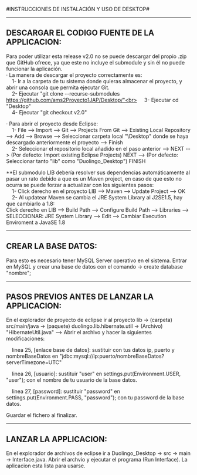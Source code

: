 
#INSTRUCCIONES DE INSTALACIÓN Y USO DE DESKTOP#

-----------------------------------------------------
****DESCARGAR EL CODIGO FUENTE DE LA APPLICACION****:
-----------------------------------------------------

Para poder utilizar esta release v2.0 no se puede descargar del propio .zip que GitHub ofrece, ya que este no incluye el submodule y sin él no puede funcionar la aplicación.<br>
· La manera de descargar el proyecto correctamente es:<br>
  &nbsp;&nbsp;&nbsp;&nbsp;1- Ir a la carpeta de tu sistema donde quieras almacenar el proyecto, y abrir una consola que permita ejecutar Git.<br>
  &nbsp;&nbsp;&nbsp;&nbsp;2- Ejecutar "git clone --recurse-submodules https://github.com/ams2Proyecto1JAP/Desktop/"<br>
  &nbsp;&nbsp;&nbsp;&nbsp;3- Ejecutar cd "Desktop"<br>
  &nbsp;&nbsp;&nbsp;&nbsp;4- Ejecutar "git checkout v2.0"<br>
  
· Para abrir el proyecto desde Eclipse:<br>
  &nbsp;&nbsp;&nbsp;&nbsp;1- File --> Import --> Git --> Projects From Git --> Existing Local Repository --> Add --> Browse --> Seleccionar carpeta local "\Desktop" donde se haya descargado anteriormente el proyecto --> Finish<br>
  &nbsp;&nbsp;&nbsp;&nbsp;2- Seleccionar el repositorio local añadido en el paso anterior --> NEXT --> (Por defecto: Import existing Eclipse Projects) NEXT --> (Por defecto: Seleccionar tanto "lib" como "Duolingo_Desktop") FINISH<br>

**El submodulo LIB debería resolver sus dependencias automáticamente al pasar un rato debido a que es un Maven project, en caso de que esto no ocurra se puede forzar a actualizar con los siguientes pasos:<br>
  &nbsp;&nbsp;&nbsp;&nbsp;1- Click derecho en el proyecto LIB --> Maven --> Update Project --> OK <br>
  &nbsp;&nbsp;&nbsp;&nbsp;2- Al updatear Maven se cambia el JRE System Library al J2SE1.5, hay que cambiarlo a 1.8:<br>
    Click derecho en LIB --> Build Path --> Configure Build Path --> Libraries --> SELECCIONAR: JRE System Library --> Edit --> Cambiar Execution Enviroment a JavaSE 1.8<br>


----------------------------
****CREAR LA BASE DATOS****:
----------------------------

Para esto es necesario tener MySQL Server operativo en el sistema. Entrar en MySQL y crear una base de datos con el comando -> create database "nombre"; <br>



-----------------------------------------------------
****PASOS PREVIOS ANTES DE LANZAR LA APPLICACION****:
-----------------------------------------------------

En el explorador de proyecto de eclipse ir al proyecto lib -> (carpeta) src/main/java -> (paquete) duolingo.lib.hibernate.util -> (Archivo) "HibernateUtil.java" --> Abrir el archivo y hacer la siguientes modificaciones: <br>

&nbsp;&nbsp;&nbsp;&nbsp;linea 25, [enlace base de datos]: sustituir con tus datos ip, puerto y nombreBaseDatos en "jdbc:mysql://ip:puerto/nombreBaseDatos?serverTimezone=UTC" <br>

&nbsp;&nbsp;&nbsp;&nbsp;linea 26, [usuario]: sustituir "user" en settings.put(Environment.USER, "user"); con el nombre de tu usuario de la base datos. <br>

&nbsp;&nbsp;&nbsp;&nbsp;linea 27, [password]: sustituir "password" en settings.put(Environment.PASS, "password"); con tu password de la base datos. <br>
 
Guardar el fichero al finalizar. <br>



------------------------------
****LANZAR LA APPLICACION****:
------------------------------

En el explorador de archivos de eclipse ir a Duolingo_Desktop -> src -> main -> Interface.java. Abrir el archvio y ejecutar el programa (Run Interface). La aplicacion esta lista para usarse.
